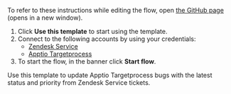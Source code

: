 To refer to these instructions while editing the flow, open [the GitHub page](https://github.com/ot4i/app-connect-templates/blob/main/resources/markdown/Update%20Apptio%20Targetprocess%20bugs%20with%20the%20latest%20status%20and%20priority%20from%20Zendesk%20Service%20tickets_instructions.md) (opens in a new window).

1. Click **Use this template** to start using the template.
2. Connect to the following accounts by using your credentials:
   - [Zendesk Service](https://www.ibm.com/docs/en/app-connect/containers_cd?topic=apps-zendesk-service)
   - [Apptio Targetprocess](https://www.ibm.com/docs/en/app-connect/containers_cd?topic=apps-apptio-targetprocess)   
3. To start the flow, in the banner click **Start flow**.

Use this template to update Apptio Targetprocess bugs with the latest status and priority from Zendesk Service tickets.